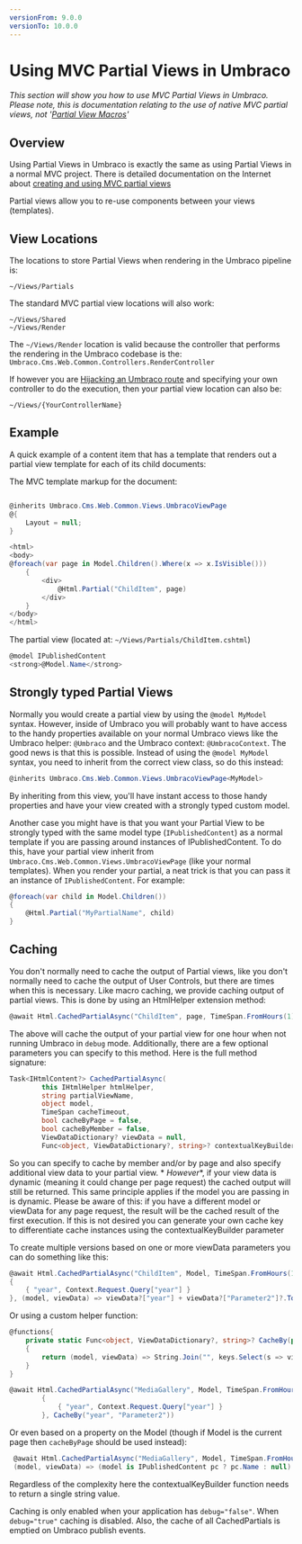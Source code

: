 ```yaml
---
versionFrom: 9.0.0
versionTo: 10.0.0
---
```



# Using MVC Partial Views in Umbraco

_This section will show you how to use MVC Partial Views in Umbraco. Please note, this is documentation relating to the use of native MVC partial views, not '[Partial View Macros](../Macros/Partial-View-Macros/index.md)'_

## Overview

Using Partial Views in Umbraco is exactly the same as using Partial Views in a normal MVC project. There is detailed documentation on the Internet about [creating and using MVC partial views](https://www.asp.net/mvc/videos/mvc-2/how-do-i/how-do-i-work-with-data-in-aspnet-mvc-partial-views)

Partial views allow you to re-use components between your views (templates).

## View Locations

The locations to store Partial Views when rendering in the Umbraco pipeline is:

    ~/Views/Partials

The standard MVC partial view locations will also work:

    ~/Views/Shared
    ~/Views/Render

The `~/Views/Render` location is valid because the controller that performs the rendering in the Umbraco codebase is the: `Umbraco.Cms.Web.Common.Controllers.RenderController`

If however you are [Hijacking an Umbraco route](../../Routing/Custom-Controllers/index.md) and specifying your own controller to do the execution, then your partial view location can also be:

    ~/Views/{YourControllerName}

## Example

A quick example of a content item that has a template that renders out a partial view template for each of its child documents:

The MVC template markup for the document:

```csharp

@inherits Umbraco.Cms.Web.Common.Views.UmbracoViewPage
@{
    Layout = null;
}

<html>
<body>
@foreach(var page in Model.Children().Where(x => x.IsVisible()))
    {
        <div>
            @Html.Partial("ChildItem", page)
        </div>
    }
</body>
</html>
```

The partial view (located at: `~/Views/Partials/ChildItem.cshtml`)

```csharp
@model IPublishedContent
<strong>@Model.Name</strong>
```

## Strongly typed Partial Views

Normally you would create a partial view by using the `@model MyModel` syntax.
However, inside of Umbraco you will probably want to have access to the handy properties available on your normal Umbraco views
like the Umbraco helper: `@Umbraco` and the Umbraco context: `@UmbracoContext`.
The good news is that this is possible. Instead of using the `@model MyModel` syntax,
you need to inherit from the correct view class, so do this instead:

```csharp
@inherits Umbraco.Cms.Web.Common.Views.UmbracoViewPage<MyModel>
```

By inheriting from this view, you'll have instant access to those handy properties and have your view created with a strongly typed custom model.

Another case you might have is that you want your Partial View to be strongly typed with the same model type (`IPublishedContent`) as a normal template if you are passing around instances of IPublishedContent.
To do this, have your partial view inherit from `Umbraco.Cms.Web.Common.Views.UmbracoViewPage` (like your normal templates).
When you render your partial, a neat trick is that you can pass it an instance of `IPublishedContent`. For example:

```csharp
@foreach(var child in Model.Children())
{
    @Html.Partial("MyPartialName", child)
}
```
## Caching

You don't normally need to cache the output of Partial views, like you don't normally need to cache the output of User Controls, but there are times when this is necessary.
Like macro caching, we provide caching output of partial views. This is done by using an HtmlHelper extension method:

```csharp
@await Html.CachedPartialAsync("ChildItem", page, TimeSpan.FromHours(1))
```

The above will cache the output of your partial view for one hour when not running Umbraco in `debug` mode.
Additionally, there are a few optional parameters you can specify to this method. Here is the full method signature:

```csharp
Task<IHtmlContent?> CachedPartialAsync(
        this IHtmlHelper htmlHelper,
        string partialViewName,
        object model,
        TimeSpan cacheTimeout,
        bool cacheByPage = false,
        bool cacheByMember = false,
        ViewDataDictionary? viewData = null,
        Func<object, ViewDataDictionary?, string>? contextualKeyBuilder = null)
```

So you can specify to cache by member and/or by page and also specify additional view data to your partial view. *
*However**, if your view data is dynamic (meaning it could change per page request) the cached output will still be returned.
This same principle applies if the model you are passing in is dynamic.
Please be aware of this: if you have a different model or viewData for any page request, the result will be the cached result of the first execution.
If this is not desired you can generate your own cache key to differentiate cache instances using the contextualKeyBuilder parameter

To create multiple versions based on one or more viewData parameters you can do something like this:

```csharp
@await Html.CachedPartialAsync("ChildItem", Model, TimeSpan.FromHours(1), true, false, new ViewDataDictionary(ViewData)
{
    { "year", Context.Request.Query["year"] }
}, (model, viewData) => viewData?["year"] + viewData?["Parameter2"]?.ToString() )
```

Or using a custom helper function:

```csharp
@functions{
    private static Func<object, ViewDataDictionary?, string>? CacheBy(params string[] keys)
    {
        return (model, viewData) => String.Join("", keys.Select(s => viewData?[s]?.ToString() ?? string.Empty));
    }
}

@await Html.CachedPartialAsync("MediaGallery", Model, TimeSpan.FromHours(1), true, false, new ViewDataDictionary(ViewData)
        {
            { "year", Context.Request.Query["year"] }
        }, CacheBy("year", "Parameter2"))
```

Or even based on a property on the Model (though if Model is the current page then `cacheByPage` should be used instead):

```csharp
 @await Html.CachedPartialAsync("MediaGallery", Model, TimeSpan.FromHours(1), true, false, new ViewDataDictionary(ViewData) { },
 (model, viewData) => (model is IPublishedContent pc ? pc.Name : null) ?? string.Empty)
```

Regardless of the complexity here the contextualKeyBuilder function needs to return a single string value.

Caching is only enabled when your application has `debug="false"`. When `debug="true"` caching is disabled. Also, the cache of all CachedPartials is emptied on Umbraco publish events.
